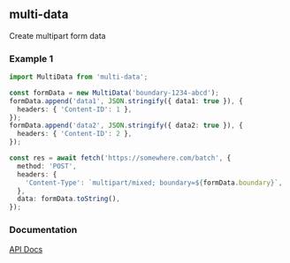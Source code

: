 ## multi-data

Create multipart form data

### Example 1

```typescript
import MultiData from 'multi-data';

const formData = new MultiData('boundary-1234-abcd');
formData.append('data1', JSON.stringify({ data1: true }), {
  headers: { 'Content-ID': 1 },
});
formData.append('data2', JSON.stringify({ data2: true }), {
  headers: { 'Content-ID': 2 },
});

const res = await fetch('https://somewhere.com/batch', {
  method: 'POST',
  headers: {
    'Content-Type': `multipart/mixed; boundary=${formData.boundary}`,
  },
  data: formData.toString(),
});
```

### Documentation

[API Docs](https://kmalakoff.github.io/multi-data/)
